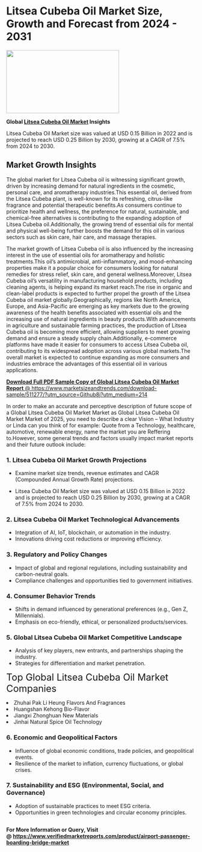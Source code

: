 <H1>Litsea Cubeba Oil Market Size, Growth and Forecast from 2024 - 2031</H1><img class="aligncenter size-medium wp-image-584254" src="https://thirdeyenews.in/wp-content/uploads/2024/09/Global-Market-Research-300x168.jpeg" alt="" width="300" height="168" /><p><strong>Global&nbsp;<a href="https://www.marketsizeandtrends.com/download-sample/511277/?utm_source=Github8j?utm_medium=214">Litsea Cubeba Oil Market</a> Insights</strong></p><p>Litsea Cubeba Oil Market size was valued at USD 0.15 Billion in 2022 and is projected to reach USD 0.25 Billion by 2030, growing at a CAGR of 7.5% from 2024 to 2030.</p><p><h2>Market Growth Insights</h2> <p>The global market for Litsea Cubeba oil is witnessing significant growth, driven by increasing demand for natural ingredients in the cosmetic, personal care, and aromatherapy industries.This essential oil, derived from the Litsea Cubeba plant, is well-known for its refreshing, citrus-like fragrance and potential therapeutic benefits.As consumers continue to prioritize health and wellness, the preference for natural, sustainable, and chemical-free alternatives is contributing to the expanding adoption of Litsea Cubeba oil.Additionally, the growing trend of essential oils for mental and physical well-being further boosts the demand for this oil in various sectors such as skin care, hair care, and massage therapies.</p> <p><a href="#"></a></p> <p>The market growth of Litsea Cubeba oil is also influenced by the increasing interest in the use of essential oils for aromatherapy and holistic treatments.This oil’s antimicrobial, anti-inflammatory, and mood-enhancing properties make it a popular choice for consumers looking for natural remedies for stress relief, skin care, and general wellness.Moreover, Litsea Cubeba oil’s versatility in manufacturing household products, including cleaning agents, is helping expand its market reach.The rise in organic and clean-label products is expected to further propel the growth of the Litsea Cubeba oil market globally.Geographically, regions like North America, Europe, and Asia-Pacific are emerging as key markets due to the growing awareness of the health benefits associated with essential oils and the increasing use of natural ingredients in beauty products.With advancements in agriculture and sustainable farming practices, the production of Litsea Cubeba oil is becoming more efficient, allowing suppliers to meet growing demand and ensure a steady supply chain.Additionally, e-commerce platforms have made it easier for consumers to access Litsea Cubeba oil, contributing to its widespread adoption across various global markets.The overall market is expected to continue expanding as more consumers and industries embrace the advantages of this essential oil in various applications.</p> <p><a href="#"></p><p><span class=""><strong>Download Full PDF Sample Copy of Global Litsea Cubeba Oil Market Report</strong> @ <a href="https://www.marketsizeandtrends.com/download-sample/511277/?utm_source=Github8j?utm_medium=214" target="_blank">https://www.marketsizeandtrends.com/download-sample/511277/?utm_source=Github8j?utm_medium=214</a></span></p><p>In order to make an accurate and perceptive description of future scope of a Global&nbsp;Litsea Cubeba Oil Market Market as Global&nbsp;Litsea Cubeba Oil Market Market of 2025, you need to describe a clear Vision &ndash; What Industry or Linda can you think of for example: Quote from a Technology, healthcare, automotive, renewable energy, name the market you are Reffering to.However, some general trends and factors usually impact market reports and their future outlook include:</p><h3>1.&nbsp;<strong>Litsea Cubeba Oil Market Growth Projections</strong></h3><ul><li>Examine market size trends, revenue estimates and CAGR (Compounded Annual Growth Rate) projections.</li><li><p>Litsea Cubeba Oil Market size was valued at USD 0.15 Billion in 2022 and is projected to reach USD 0.25 Billion by 2030, growing at a CAGR of 7.5% from 2024 to 2030.</p></li></ul><h3>2.&nbsp;<strong>Litsea Cubeba Oil Market Technological Advancements</strong></h3><ul><li>Integration of AI, IoT, blockchain, or automation in the industry.</li><li>Innovations driving cost reductions or improving efficiency.</li></ul><h3>3.&nbsp;<strong>Regulatory and Policy Changes</strong></h3><ul><li>Impact of global and regional regulations, including sustainability and carbon-neutral goals.</li><li>Compliance challenges and opportunities tied to government initiatives.</li></ul><h3>4.&nbsp;<strong>Consumer Behavior Trends</strong></h3><ul><li>Shifts in demand influenced by generational preferences (e.g., Gen Z, Millennials).</li><li>Emphasis on eco-friendly, ethical, or personalized products/services.</li></ul><h3>5.&nbsp;<strong>Global Litsea Cubeba Oil Market Competitive Landscape</strong></h3><ul><li>Analysis of key players, new entrants, and partnerships shaping the industry.</li><li>Strategies for differentiation and market penetration.</li></ul><p data-pm-slice="1 1 []"><span style="color: inherit; font-family: inherit; font-size: 25px;">Top Global Litsea Cubeba Oil Market Companies</span></p><div class="" data-test-id=""><p><li>Zhuhai Pak Li Heung Flavors And Fragrances</li><li> Huangshan Kehong Bio-Flavor</li><li> Jiangxi Zhonghuan New Materials</li><li> Jinhai Natural Spice Oil Technology</li></p></div><h3>6.&nbsp;<strong>Economic and Geopolitical Factors</strong></h3><ul><li>Influence of global economic conditions, trade policies, and geopolitical events.</li><li>Resilience of the market to inflation, currency fluctuations, or global crises.</li></ul><h3>7.&nbsp;<strong>Sustainability and ESG (Environmental, Social, and Governance)</strong></h3><ul><li>Adoption of sustainable practices to meet ESG criteria.</li><li>Opportunities in green technologies and circular economy principles.</li></ul><h2><strong style="font-size: 14px;">For More Information or Query, Visit @&nbsp;</strong><a style="background-color: #ffffff; font-size: 14px;" href="https://www.marketsizeandtrends.com/report/litsea-cubeba-oil-market/" target="_blank">https://www.verifiedmarketreports.com/product/airport-passenger-boarding-bridge-market</a></h2>